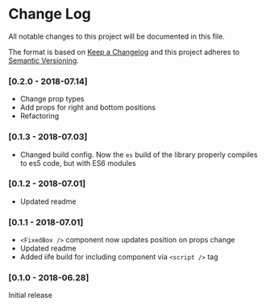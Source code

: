 # Change Log

All notable changes to this project will be documented in this file.

The format is based on [Keep a Changelog](http://keepachangelog.com/)
and this project adheres to [Semantic Versioning](http://semver.org/).

### [0.2.0 - 2018-07.14]

- Change prop types
- Add props for right and bottom positions
- Refactoring

### [0.1.3 - 2018-07.03]

- Changed build config. Now the `es` build of the library properly compiles to es5 code, but with ES6 modules

### [0.1.2 - 2018-07.01]

- Updated readme

### [0.1.1 - 2018-07.01]

- `<FixedBox />` component now updates position on props change
- Updated readme
- Added iife build for including component via `<script />` tag

### [0.1.0 - 2018-06.28]

Initial release
